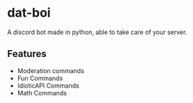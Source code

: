 # dat-boi
A discord bot made in python, able to take care of your server.



## Features

* Moderation commands
* Fun Commands
* IdioticAPI Commands
* Math Commands 
